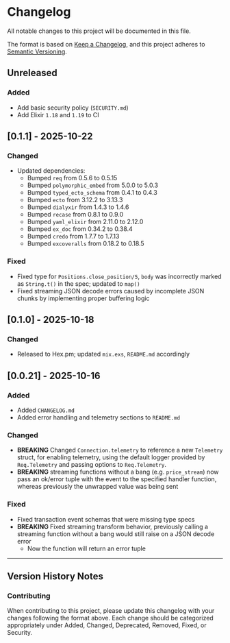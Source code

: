 # Changelog

All notable changes to this project will be documented in this file.

The format is based on [Keep a Changelog](https://keepachangelog.com/en/1.0.0/),
and this project adheres to [Semantic Versioning](https://semver.org/spec/v2.0.0.html).

## Unreleased

### Added
- Add basic security policy (`SECURITY.md`)
- Add Elixir `1.18` and `1.19` to CI

## [0.1.1] - 2025-10-22

### Changed
- Updated dependencies:
  - Bumped `req` from 0.5.6 to 0.5.15
  - Bumped `polymorphic_embed` from 5.0.0 to 5.0.3
  - Bumped `typed_ecto_schema` from 0.4.1 to 0.4.3
  - Bumped `ecto` from 3.12.2 to 3.13.3
  - Bumped `dialyxir` from 1.4.3 to 1.4.6
  - Bumped `recase` from 0.8.1 to 0.9.0
  - Bumped `yaml_elixir` from 2.11.0 to 2.12.0
  - Bumped `ex_doc` from 0.34.2 to 0.38.4
  - Bumped `credo` from 1.7.7 to 1.7.13
  - Bumped `excoveralls` from 0.18.2 to 0.18.5

### Fixed
- Fixed type for `Positions.close_position/5`, `body` was incorrectly marked as `String.t()` in the spec; updated to `map()`
- Fixed streaming JSON decode errors caused by incomplete JSON chunks by implementing proper buffering logic

## [0.1.0] - 2025-10-18

### Changed
- Released to Hex.pm; updated `mix.exs`, `README.md` accordingly

## [0.0.21] - 2025-10-16

### Added
- Added `CHANGELOG.md`
- Added error handling and telemetry sections to `README.md`

### Changed
- **BREAKING** Changed `Connection.telemetry` to reference a new `Telemetry` struct, for enabling telemetry, using the default logger provided by `Req.Telemetry` and passing options to `Req.Telemetry`.
- **BREAKING** streaming functions without a bang (e.g. `price_stream`) now pass an ok/error tuple with the event to the specified handler function, whereas previously the unwrapped value was being sent

### Fixed
- Fixed transaction event schemas that were missing type specs
- **BREAKING** Fixed streaming transform behavior, previously calling a streaming function without a bang would still raise on a JSON decode error
    - Now the function will return an error tuple

---

## Version History Notes

### Contributing
When contributing to this project, please update this changelog with your changes following the format above. Each change should be categorized appropriately under Added, Changed, Deprecated, Removed, Fixed, or Security.
